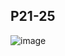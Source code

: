 ## P21-25
![image](https://user-images.githubusercontent.com/80054116/190032566-c9dc2922-dd7f-485f-8c71-c762601c125c.png)
